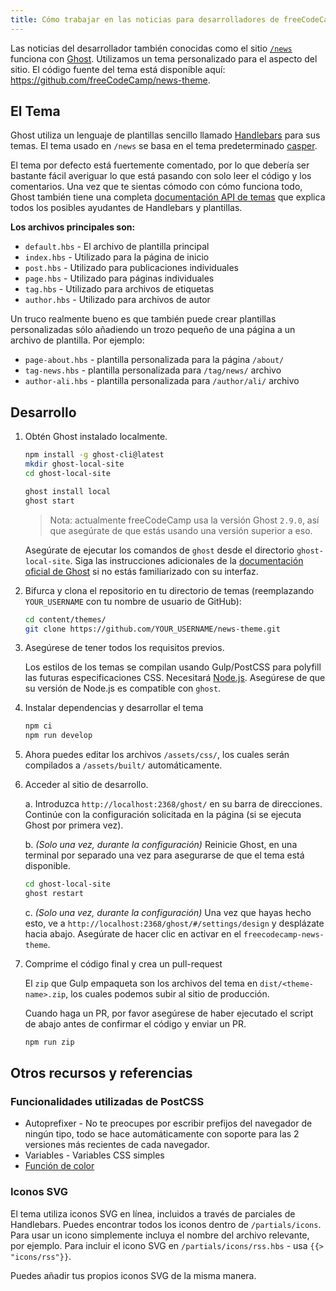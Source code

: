 ```yaml
---
title: Cómo trabajar en las noticias para desarrolladores de freeCodeCamp.org
---
```


Las noticias del desarrollador también conocidas como el sitio [`/news`](https://www.freecodecamp.org/news) funciona con [Ghost](https://ghost.org/). Utilizamos un tema personalizado para el aspecto del sitio. El código fuente del tema está disponible aquí: <https://github.com/freeCodeCamp/news-theme>.

## El Tema

Ghost utiliza un lenguaje de plantillas sencillo llamado [Handlebars](http://handlebarsjs.com/) para sus temas. El tema usado en `/news` se basa en el tema predeterminado [casper](https://github.com/TryGhost/Casper).

El tema por defecto está fuertemente comentado, por lo que debería ser bastante fácil averiguar lo que está pasando con solo leer el código y los comentarios. Una vez que te sientas cómodo con cómo funciona todo, Ghost también tiene una completa [documentación API de temas](https://themes.ghost.org) que explica todos los posibles ayudantes de Handlebars y plantillas.

**Los archivos principales son:**

- `default.hbs` - El archivo de plantilla principal
- `index.hbs` - Utilizado para la página de inicio
- `post.hbs` - Utilizado para publicaciones individuales
- `page.hbs` - Utilizado para páginas individuales
- `tag.hbs` - Utilizado para archivos de etiquetas
- `author.hbs` - Utilizado para archivos de autor

Un truco realmente bueno es que también puede crear plantillas personalizadas sólo añadiendo un trozo pequeño de una página a un archivo de plantilla. Por ejemplo:

- `page-about.hbs` - plantilla personalizada para la página `/about/`
- `tag-news.hbs` - plantilla personalizada para `/tag/news/` archivo
- `author-ali.hbs` - plantilla personalizada para `/author/ali/` archivo

## Desarrollo

1. Obtén Ghost instalado localmente.

   ```sh
   npm install -g ghost-cli@latest
   mkdir ghost-local-site
   cd ghost-local-site
   ```

   ```sh
   ghost install local
   ghost start
   ```

   > Nota: actualmente freeCodeCamp usa la versión Ghost `2.9.0`, así que asegúrate de que estás usando una versión superior a eso.

   Asegúrate de ejecutar los comandos de `ghost` desde el directorio `ghost-local-site`. Siga las instrucciones adicionales de la [documentación oficial de Ghost](https://docs.ghost.org) si no estás familiarizado con su interfaz.

2. Bifurca y clona el repositorio en tu directorio de temas (reemplazando `YOUR_USERNAME` con tu nombre de usuario de GitHub):

   ```sh
   cd content/themes/
   git clone https://github.com/YOUR_USERNAME/news-theme.git
   ```

3. Asegúrese de tener todos los requisitos previos.

   Los estilos de los temas se compilan usando Gulp/PostCSS para polyfill las futuras especificaciones CSS. Necesitará [Node.js](https://nodejs.org/). Asegúrese de que su versión de Node.js es compatible con `ghost`.

4. Instalar dependencias y desarrollar el tema

   ```sh
   npm ci
   npm run develop
   ```

5. Ahora puedes editar los archivos `/assets/css/`, los cuales serán compilados a `/assets/built/` automáticamente.

6. Acceder al sitio de desarrollo.

   a. Introduzca `http://localhost:2368/ghost/` en su barra de direcciones. Continúe con la configuración solicitada en la página (si se ejecuta Ghost por primera vez).

   b. _(Solo una vez, durante la configuración)_ Reinicie Ghost, en una terminal por separado una vez para asegurarse de que el tema está disponible.

   ```sh
   cd ghost-local-site
   ghost restart
   ```

   c. _(Solo una vez, durante la configuración)_ Una vez que hayas hecho esto, ve a `http://localhost:2368/ghost/#/settings/design` y desplázate hacia abajo. Asegúrate de hacer clic en activar en el `freecodecamp-news-theme`.

7. Comprime el código final y crea un pull-request

   El `zip` que Gulp empaqueta son los archivos del tema en `dist/<theme-name>.zip`, los cuales podemos subir al sitio de producción.

   Cuando haga un PR, por favor asegúrese de haber ejecutado el script de abajo antes de confirmar el código y enviar un PR.

   ```sh
   npm run zip
   ```

## Otros recursos y referencias

### Funcionalidades utilizadas de PostCSS

- Autoprefixer - No te preocupes por escribir prefijos del navegador de ningún tipo, todo se hace automáticamente con soporte para las 2 versiones más recientes de cada navegador.
- Variables - Variables CSS simples
- [Función de color](https://github.com/postcss/postcss-color-function)

### Iconos SVG

El tema utiliza iconos SVG en línea, incluidos a través de parciales de Handlebars. Puedes encontrar todos los iconos dentro de `/partials/icons`. Para usar un icono simplemente incluya el nombre del archivo relevante, por ejemplo. Para incluir el icono SVG en `/partials/icons/rss.hbs` - usa `{{> "icons/rss"}}`.

Puedes añadir tus propios iconos SVG de la misma manera.

